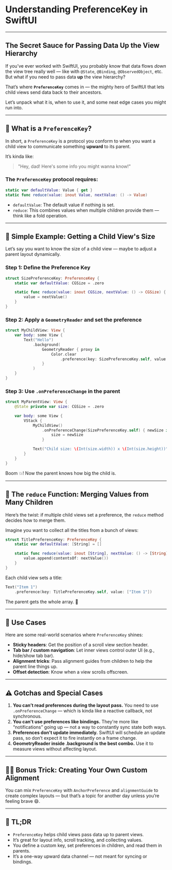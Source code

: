 # Understanding PreferenceKey in SwiftUI

---

## The Secret Sauce for Passing Data Up the View Hierarchy

If you’ve ever worked with SwiftUI, you probably know that data flows *down* the view tree really well — like with `@State`, `@Binding`, `@ObservedObject`, etc. But what if you need to pass data **up** the view hierarchy?

That’s where **`PreferenceKey`** comes in — the mighty hero of SwiftUI that lets child views send data back to their ancestors.

Let’s unpack what it is, when to use it, and some neat edge cases you might run into.

---

## 🤔 What is a `PreferenceKey`?

In short, a `PreferenceKey` is a protocol you conform to when you want a child view to communicate something **upward** to its parent.

It’s kinda like:

> "Hey, dad! Here's some info you might wanna know!"
> 

### The `PreferenceKey` protocol requires:

```swift
static var defaultValue: Value { get }
static func reduce(value: inout Value, nextValue: () -> Value)

```

- `defaultValue`: The default value if nothing is set.
- `reduce`: This combines values when multiple children provide them — think like a fold operation.

---

## 🧠 Simple Example: Getting a Child View's Size

Let’s say you want to know the size of a child view — maybe to adjust a parent layout dynamically.

### Step 1: Define the Preference Key

```swift
struct SizePreferenceKey: PreferenceKey {
    static var defaultValue: CGSize = .zero

    static func reduce(value: inout CGSize, nextValue: () -> CGSize) {
        value = nextValue()
    }
}

```

### Step 2: Apply a `GeometryReader` and set the preference

```swift
struct MyChildView: View {
    var body: some View {
        Text("Hello")
            .background(
                GeometryReader { proxy in
                    Color.clear
                        .preference(key: SizePreferenceKey.self, value: proxy.size)
                }
            )
    }
}

```

### Step 3: Use `.onPreferenceChange` in the parent

```swift
struct MyParentView: View {
    @State private var size: CGSize = .zero

    var body: some View {
        VStack {
            MyChildView()
                .onPreferenceChange(SizePreferenceKey.self) { newSize in
                    size = newSize
                }

            Text("Child size: \(Int(size.width)) x \(Int(size.height))")
        }
    }
}

```

Boom 💥! Now the parent knows how big the child is.

---

## 🔁 The `reduce` Function: Merging Values from Many Children

Here’s the twist: if multiple child views set a preference, the `reduce` method decides how to merge them.

Imagine you want to collect all the titles from a bunch of views:

```swift
struct TitlePreferenceKey: PreferenceKey {
    static var defaultValue: [String] = []

    static func reduce(value: inout [String], nextValue: () -> [String]) {
        value.append(contentsOf: nextValue())
    }
}

```

Each child view sets a title:

```swift
Text("Item 1")
    .preference(key: TitlePreferenceKey.self, value: ["Item 1"])

```

The parent gets the whole array. 🎉

---

## 🧩 Use Cases

Here are some real-world scenarios where `PreferenceKey` shines:

- **Sticky headers**: Get the position of a scroll view section header.
- **Tab bar / custom navigation**: Let inner views control outer UI (e.g., hide/show tab bar).
- **Alignment tricks**: Pass alignment guides from children to help the parent line things up.
- **Offset detection**: Know when a view scrolls offscreen.

---

## ⚠️ Gotchas and Special Cases

1. **You can’t read preferences during the layout pass.** You need to use `.onPreferenceChange` — which is kinda like a reactive callback, not synchronous.
2. **You can't use preferences like bindings.** They're more like “notifications” going up — not a way to constantly sync state both ways.
3. **Preferences don't update immediately.** SwiftUI will schedule an update pass, so don’t expect it to fire instantly on a frame change.
4. **GeometryReader inside .background is the best combo.** Use it to measure views without affecting layout.

---

## 🧙‍♂️ Bonus Trick: Creating Your Own Custom Alignment

You can mix `PreferenceKey` with `AnchorPreference` and `alignmentGuide` to create complex layouts — but that’s a topic for another day unless you’re feeling brave 😄.

---

## 🏁 TL;DR

- `PreferenceKey` helps child views pass data up to parent views.
- It’s great for layout info, scroll tracking, and collecting values.
- You define a custom key, set preferences in children, and read them in parents.
- It’s a one-way upward data channel — not meant for syncing or bindings.

